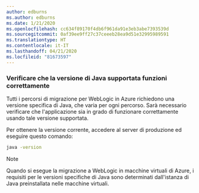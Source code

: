 ```yaml
---
author: edburns
ms.author: edburns
ms.date: 1/21/2020
ms.openlocfilehash: cc634f89170f4db6f961da91e3eb3abe7393539d
ms.sourcegitcommit: 0af39ee9ff27c37ceeeb28ea9d51e32995989591
ms.translationtype: HT
ms.contentlocale: it-IT
ms.lasthandoff: 04/21/2020
ms.locfileid: "81673597"
---
```

### <a name="validate-that-the-supported-java-version-works-correctly"></a>Verificare che la versione di Java supportata funzioni correttamente

Tutti i percorsi di migrazione per WebLogic in Azure richiedono una versione specifica di Java, che varia per ogni percorso. Sarà necessario verificare che l'applicazione sia in grado di funzionare correttamente usando tale versione supportata.

Per ottenere la versione corrente, accedere al server di produzione ed eseguire questo comando:

```bash
java -version
```

> [!NOTE]
> Quando si esegue la migrazione a WebLogic in macchine virtuali di Azure, i requisiti per le versioni specifiche di Java sono determinati dall'istanza di Java preinstallata nelle macchine virtuali.
